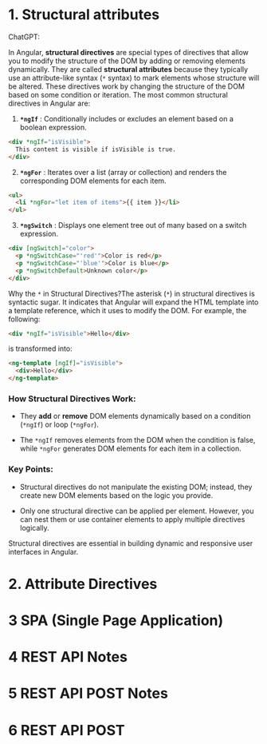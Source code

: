 # 1. Structural attributes

ChatGPT: 

In Angular, **structural directives**  are special types of directives that allow you to modify the structure of the DOM by adding or removing elements dynamically. They are called **structural attributes**  because they typically use an attribute-like syntax (`*` syntax) to mark elements whose structure will be altered.
These directives work by changing the structure of the DOM based on some condition or iteration. The most common structural directives in Angular are:
 
1. **`*ngIf`** : Conditionally includes or excludes an element based on a boolean expression.

```html
<div *ngIf="isVisible">
  This content is visible if isVisible is true.
</div>
```
 
2. **`*ngFor`** : Iterates over a list (array or collection) and renders the corresponding DOM elements for each item.

```html
<ul>
  <li *ngFor="let item of items">{{ item }}</li>
</ul>
```
 
3. **`*ngSwitch`** : Displays one element tree out of many based on a switch expression.

```html
<div [ngSwitch]="color">
  <p *ngSwitchCase="'red'">Color is red</p>
  <p *ngSwitchCase="'blue'">Color is blue</p>
  <p *ngSwitchDefault>Unknown color</p>
</div>
```
Why the `*` in Structural Directives?The asterisk (`*`) in structural directives is syntactic sugar. It indicates that Angular will expand the HTML template into a template reference, which it uses to modify the DOM.
For example, the following:


```html
<div *ngIf="isVisible">Hello</div>
```

is transformed into:


```html
<ng-template [ngIf]="isVisible">
  <div>Hello</div>
</ng-template>
```

### How Structural Directives Work: 
 
- They **add**  or **remove**  DOM elements dynamically based on a condition (`*ngIf`) or loop (`*ngFor`).
 
- The `*ngIf` removes elements from the DOM when the condition is false, while `*ngFor` generates DOM elements for each item in a collection.

### Key Points: 

- Structural directives do not manipulate the existing DOM; instead, they create new DOM elements based on the logic you provide.

- Only one structural directive can be applied per element. However, you can nest them or use container elements to apply multiple directives logically.

Structural directives are essential in building dynamic and responsive user interfaces in Angular.


# 2. Attribute Directives





# 3 SPA (Single Page Application)

# 4 REST API Notes

# 5 REST API POST Notes

# 6 REST API POST
